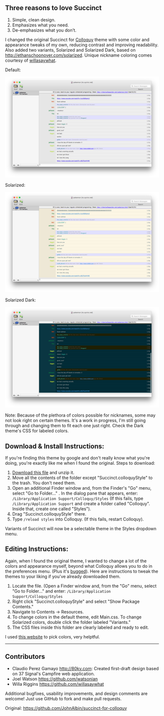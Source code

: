 Three reasons to love Succinct
-------------------------------

1. Simple, clean design.
2. Emphasizes what you need.
3. De-emphasizes what you don’t.

I changed the original Succinct for [Colloquy](http://colloquy.info/) theme with some color and appearance tweaks of my own, reducing contrast and improving readability. Also added two variants, Solarized and Solarized Dark, based on http://ethanschoonover.com/solarized. Unique nickname coloring comes courtesy of
[willasaywhat](https://github.com/willasaywhat).

Default:

<img src="https://raw.githubusercontent.com/TempSpas/succinct-for-colloquy/master/Default.png" alt="Screenshot" />

Solarized:

<img src="https://raw.githubusercontent.com/TempSpas/succinct-for-colloquy/master/Solarized.png" alt="Screenshot" />

Solarized Dark:

<img src="https://raw.githubusercontent.com/TempSpas/succinct-for-colloquy/master/Dark.png" alt="Screenshot" />

Note: Because of the plethora of colors possible for nicknames, some may not look right
on certain themes. It's a work in progress, I'm still going through and changing them
to fit each one just right. Check the Dark theme's CSS for labeled colors.

Download & Install Instructions:
--------------------------------

If you're finding this theme by google and don't really know what you're doing, you're
exactly like me when I found the original. Steps to download:

1. [Download this file](https://github.com/TempSpas/succinct-for-colloquy/archive/master.zip) and unzip it.
2. Move all the contents of the folder except "Succinct.colloquyStyle" to the trash. You don't
need them. 
3. Open an additional Finder window and, from the Finder's "Go" menu, select
   "Go to Folder..." . In the dialog pane that appears, enter:
     ```/Library/Application Support/Colloquy/Styles``` (If this fails, type ```/Library/Application Support``` and
     create a folder called "Colloquy". Inside that, create one called "Styles").
4. Drag "Succinct.colloquyStyle" there.
5. Type ```/reload styles``` into Colloquy. (If this fails, restart Colloquy).

Variants of Succinct will now be a selectable theme in the Styles dropdown menu.

Editing Instructions:
---------------------

Again, when I found the original theme, I wanted to change a lot of the colors and appearance myself,
beyond what Colloquy allows you to do in the preferences menu. (Plus it's 
[bugged](http://colloquy.info/project/ticket/4307)). Here are instructions to tweak
the themes to your liking if you've already downloaded them.

1. Locate the file. (Open a Finder window and, from the "Go" menu, select "Go to Folder..."
and enter: ```/Library/Application Support/Colloquy/Styles```
2. Right click "Succinct.colloquyStyle" and select "Show Package Contents."
3. Navigate to Contents -> Resources.
4. To change colors in the default theme, edit Main.css. To change Solarized colors, double click
the folder labeled "Variants."
5. The CSS files inside this folder are clearly labeled and ready to edit.

I used [this website](http://www.w3schools.com/tags/ref_colorpicker.asp) to pick colors, very helptful.

----------------

Contributors
------------

* Claudio Perez Gamayo <http://80kv.com>: Created first-draft design based on 37
  Signal's Campfire web application.
* Joel Watson <https://github.com/watsonian>
* Willa Riggins <https://github.com/willasaywhat>

Additional bugfixes, usability improvements, and design comments are welcome!
Just use GitHub to fork and make pull requests.

Original: <https://github.com/JohnAlbin/succinct-for-colloquy>